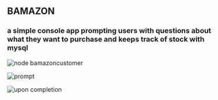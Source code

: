 ## BAMAZON

### a simple console app prompting users with questions about what they want to purchase and keeps track of stock with mysql


![node bamazoncustomer](../images/first.PNG)


![prompt](../images/second.PNG)


![upon completion](../images/third.PNG)